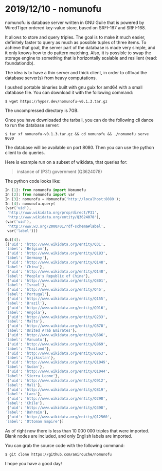 # 2019/12/10 - nomunofu

nomunofu is database server written in GNU Guile that is powered by
WiredTiger ordered key-value store, based on SRFI-167 and SRFI-168.

It allows to store and query triples.  The goal is to make it much
easier, definitely faster to query as much as possible tuples of three
items.  To achieve that goal, the server part of the database is made
very simple, and it only knows how to do pattern matching.  Also, it is
possible to swap the storage engine to something that is horizontally
scalable and resilient (read: foundationdb).

The idea is to have a thin server and thick client, in order to offload
the database server(s) from heavy computations.

I pushed portable binaries built with gnu guix for amd64 with a small
database file. You can download it with the following command:

```
$ wget https://hyper.dev/nomunofu-v0.1.3.tar.gz
```

The uncompressed directory is 7GB.

Once you have downloaded the tarball, you can do the following cli
dance to run the database server:

```
$ tar xf nomunofu-v0.1.3.tar.gz && cd nomunofu && ./nomunofu serve 8080
```

The database will be available on port 8080. Then you can use the
python client to do queries.

Here is example run on a subset of wikidata, that queries for:

> instance of (P31) government (Q3624078)

The python code looks like:

```python
In [1]: from nomunofu import Nomunofu
In [2]: from nomunofu import var
In [3]: nomunofu = Nomunofu('http://localhost:8080');
In [4]: nomunofu.query(
(var('uid'),
 'http://www.wikidata.org/prop/direct/P31',
 'http://www.wikidata.org/entity/Q3624078'),
(var('uid'),
 'http://www.w3.org/2000/01/rdf-schema#label',
 var('label')))

Out[4]:
[{'uid': 'http://www.wikidata.org/entity/Q31',
'label': 'Belgium'},
 {'uid': 'http://www.wikidata.org/entity/Q183',
'label': 'Germany'},
 {'uid': 'http://www.wikidata.org/entity/Q148',
'label': 'China'},
 {'uid': 'http://www.wikidata.org/entity/Q148',
'label': "People's Republic of China"},
 {'uid': 'http://www.wikidata.org/entity/Q801',
'label': 'Israel'},
 {'uid': 'http://www.wikidata.org/entity/Q45',
'label': 'Portugal'},
 {'uid': 'http://www.wikidata.org/entity/Q155',
'label': 'Brazil'},
 {'uid': 'http://www.wikidata.org/entity/Q916',
'label': 'Angola'},
 {'uid': 'http://www.wikidata.org/entity/Q233',
'label': 'Malta'},
 {'uid': 'http://www.wikidata.org/entity/Q878',
'label': 'United Arab Emirates'},
 {'uid': 'http://www.wikidata.org/entity/Q686',
'label': 'Vanuatu'},
 {'uid': 'http://www.wikidata.org/entity/Q869',
'label': 'Thailand'},
 {'uid': 'http://www.wikidata.org/entity/Q863',
'label': 'Tajikistan'},
 {'uid': 'http://www.wikidata.org/entity/Q1049',
'label': 'Sudan'},
 {'uid': 'http://www.wikidata.org/entity/Q1044',
'label': 'Sierra Leone'},
 {'uid': 'http://www.wikidata.org/entity/Q912',
'label': 'Mali'},
 {'uid': 'http://www.wikidata.org/entity/Q819',
'label': 'Laos'},
 {'uid': 'http://www.wikidata.org/entity/Q298',
'label': 'Chile'},
 {'uid': 'http://www.wikidata.org/entity/Q398',
'label': 'Bahrain'},
 {'uid': 'http://www.wikidata.org/entity/Q12560',
'label': 'Ottoman Empire'}]
```

As of right now there is less than 10 000 000 triples that were
imported.  Blank nodes are included, and only English labels are
imported.

You can grab the source code with the following command:

```
$ git clone https://github.com/amirouche/nomunofu
```

I hope you have a good day!
